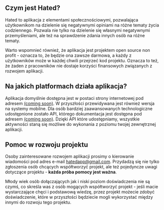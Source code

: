 
## Czym jest Hated?
Hated to aplikacja z elementami społecznościowymi, pozwalająca użytkownikom na dzielenie się negatywnymi opiniami na różne tematy życia codziennego.
Pozwala nie tylko na dzielenie się własnymi negatywnymi przemyśleniami, ale też na sprawdzenie zdania innych osób na różne tematy.

Warto wspomnieć również, że aplikacja jest projektem open source non profit - oznacza to, że będzie ona zawsze darmowa, a każdy z użytkowników może w każdej chwili przejrzeć kod projektu. Oznacza to też, że żaden z pracowników nie dostaje korzyści finansowych związanych z rozwojem aplikacji.

## Na jakich platformach działa aplikacja?
Aplikacja domyślnie dostępna jest w postaci strony internetowej pod adresem [(coming soon)](https://github.com/marcin99b/Hated). W przyszłości przewidywana jest również wersja na systemy mobilne.
Dla osób bardziej zaawansowanych technologiczne udostępnione zostało API, którego dokumentacja jest dostępna pod adresem [(coming soon)](https://github.com/marcin99b/Hated). Dzięki API które udostępniamy, wszystkie aktywności staną się możliwe do wykonania z poziomu twojej zewnętrznej aplikacji.

## Pomoc w rozwoju projektu
Osoby zainteresowane rozwojem aplikacji prosimy o kierowanie wiadomości pod adres e-mail [hatedapp@gmail.com](mailto:hatedapp@email.com).
Przydadzą się nie tylko zgłoszenia osób chcących współtworzyć projekt, ale też pojedyncze uwagi dotyczące projektu - **każda próba pomocy jest ważna**.

Młody wiek osób dołączających jak i niski poziom doświadczenia nie są czymś, co skreśla was z osób mogących współtworzyć projekt - jeśli macie wystarczające chęci i podstawową wiedzę, przez projekt możecie zdobyć doświadczenie, które w przyszłości będziecie mogli wykorzystać między innymi do rozwoju tego projektu.
